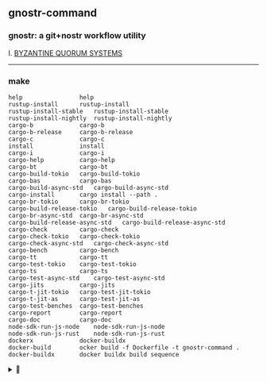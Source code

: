 ## gnostr-command

### gnostr: a git+nostr workflow utility

I. [BYZANTINE QUORUM SYSTEMS](./BQS97/BQS97.pdf)


---

### make

```
help            	help
rustup-install  	rustup-install
rustup-install-stable 	rustup-install-stable
rustup-install-nightly 	rustup-install-nightly
cargo-b         	cargo-b
cargo-b-release 	cargo-b-release
cargo-c         	cargo-c
install         	install
cargo-i         	cargo-i
cargo-help      	cargo-help
cargo-bt        	cargo-bt
cargo-build-tokio 	cargo-build-tokio
cargo-bas       	cargo-bas
cargo-build-async-std 	cargo-build-async-std
cargo-install   	cargo install --path .
cargo-br-tokio  	cargo-br-tokio
cargo-build-release-tokio 	cargo-build-release-tokio
cargo-br-async-std 	cargo-br-async-std
cargo-build-release-async-std 	cargo-build-release-async-std
cargo-check     	cargo-check
cargo-check-tokio 	cargo-check-tokio
cargo-check-async-std 	cargo-check-async-std
cargo-bench     	cargo-bench
cargo-tt        	cargo-tt
cargo-test-tokio 	cargo-test-tokio
cargo-ts        	cargo-ts
cargo-test-async-std 	cargo-test-async-std
cargo-jits      	cargo-jits
cargo-t-jit-tokio 	cargo-test-jit-tokio
cargo-t-jit-as  	cargo-test-jit-as
cargo-test-benches 	cargo-test-benches
cargo-report    	cargo-report
cargo-doc       	cargo-doc
node-sdk-run-js-node 	node-sdk-run-js-node
node-sdk-run-js-rust 	node-sdk-run-js-rust
dockerx         	docker-buildx
docker-build    	ocker build -f Dockerfile -t gnostr-command .
docker-buildx   	docker buildx build sequence
```
<details>
<summary>👀</summary>
<p>

  ## Hypercore Protocol
[![crates.io version][1]][2] [![build status][3]][4]
[![downloads][5]][6] [![docs.rs docs][7]][8]

Hypercore protocol is a streaming, message based protocol. This is a Rust port of
the wire protocol implementation in
[the original Javascript version](https://github.com/holepunchto/hypercore). This
crate targets the Hypercore LTS version 10.

This crate provides a low-level streaming API to hypercore-protocol and exposes an
interface that should make it easy to implement actual protocol logic on top.

This crate uses either [async-std](https://async.rs) or [tokio](https://tokio.rs/)
for async IO, [snow](https://github.com/mcginty/snow) for the Noise handshake and
[RustCrypto's crypto_secretsteram](https://github.com/RustCrypto/nacl-compat/tree/master/crypto_secretstream)
for encryption.

## Features

- [x] Complete the Noise handshake
- [x] Establish libsodium's `crypto_secretstream`.
- [x] Open channels with a key
- [x] Accept channels opened by the remote end if your end knows the key
- [x] Create and verify capability hashes
- [x] Send and receive all protocol messages
- [x] Support `async-std` or `tokio` runtimes
- [x] Support WASM
- [x] Test Javascript interoperability
- [ ] Support the new [manifest](https://github.com/holepunchto/hypercore/blob/main/lib/manifest.js) in the wire protocol to remain compatible with upcoming v11
- [ ] Finalize documentation and release v1.0.0

## Installation

```bash
cargo add hypercore-protocol
```

## Examples

These examples sync data between Rust and NodeJS hypercore-protocol implementations. To prepare, run
```bash
cd examples-nodejs && npm install && cd ..
```

### [replication.rs](examples/replication.rs)

Runs the `replication.rs` example by replicating a hypercore between Rust and Node hypercores and printing the result.

* Node Server / Rust Client

```bash
node examples-nodejs/run.js nodeServer
```

* Rust Server / Node Client

```bash
node examples-nodejs/run.js rustServer
```

* Rust Server / Rust Client

```bash
node examples-nodejs/run.js rust
```

* Node Server / Node Client

```bash
node examples-nodejs/run.js node
```

## Development

To test interoperability with Javascript, enable the `js_interop_tests` feature:

```bash
cargo test --features js_interop_tests
```

Run benches with:

```bash
cargo bench
```

## Contributing

We're actively looking for contributors to the datrust development! If you're interested, the
easiest is to say hi in the `#rust` channel on the
[Hypercore Protocol Discord](https://chat.hypercore-protocol.org/).

Want to help with Hypercore Protocol? Check out our
["Contributing" guide](https://github.com/datrs/hypercore-protocol-rs/blob/master/.github/CONTRIBUTING.md)
and take a look at the open [issues](https://github.com/datrs/hypercore-protocol-rs/issues).

## License

[MIT](./LICENSE-MIT) OR [Apache-2.0](./LICENSE-APACHE)

[1]: https://img.shields.io/crates/v/hypercore-protocol.svg?style=flat-square
[2]: https://crates.io/crates/hypercore-protocol
[3]: https://github.com/datrs/hypercore-protocol-rs/actions/workflows/ci.yml/badge.svg
[4]: https://github.com/datrs/hypercore-protocol-rs/actions
[5]: https://img.shields.io/crates/d/hypercore-protocol.svg?style=flat-square
[6]: https://crates.io/crates/hypercore-protocol
[7]: https://img.shields.io/badge/docs-latest-blue.svg?style=flat-square
[8]: https://docs.rs/hypercore-protocol

</p>
</details>
